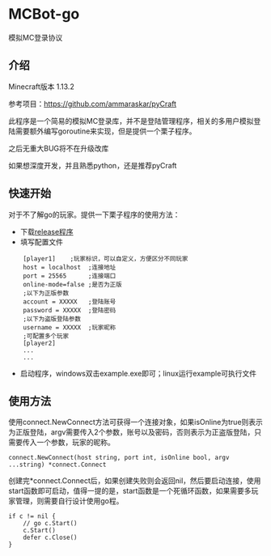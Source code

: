 # MCBot-go

模拟MC登录协议

## 介绍

Minecraft版本 1.13.2

参考项目：https://github.com/ammaraskar/pyCraft

此程序是一个简易的模拟MC登录库，并不是登陆管理程序，相关的多用户模拟登陆需要额外编写goroutine来实现，但是提供一个栗子程序。

之后无重大BUG将不在升级改库

如果想深度开发，并且熟悉python，还是推荐pyCraft


## 快速开始

对于不了解go的玩家。提供一下栗子程序的使用方法：

- 下载[release程序](https://github.com/TISUnion/MCBot-go/releases)
- 填写配置文件

```config
    [player1]    ;玩家标识，可以自定义，方便区分不同玩家
    host = localhost  ;连接地址
    port = 25565      ;连接端口
    online-mode=false ;是否为正版
    ;以下为正版参数
    account = XXXXX   ;登陆账号
    password = XXXXX  ;登陆密码
    ;以下为盗版登陆参数
    username = XXXXX  ;玩家昵称
    ;可配置多个玩家
    [player2]
    ...
    ...
```

- 启动程序，windows双击example.exe即可；linux运行example可执行文件

## 使用方法

使用connect.NewConnect方法可获得一个连接对象，如果isOnline为true则表示为正版登陆，argv需要传入2个参数，账号以及密码，否则表示为正盗版登陆，只需要传入一个参数，玩家的昵称。
``` golang
connect.NewConnect(host string, port int, isOnline bool, argv ...string) *connect.Connect
```
创建完*connect.Connect后，如果创建失败则会返回nil，然后要启动连接，使用start函数即可启动，值得一提的是，start函数是一个死循环函数，如果需要多玩家管理，则需要自行设计使用go程。
```golang
if c != nil {
    // go c.Start()  
    c.Start()
    defer c.Close()
}
```